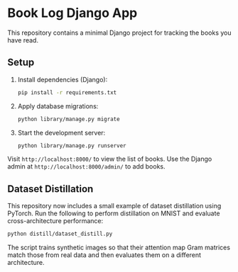 # Book Log Django App

This repository contains a minimal Django project for tracking the books you have read.

## Setup

1. Install dependencies (Django):
   ```bash
   pip install -r requirements.txt
   ```

2. Apply database migrations:
   ```bash
   python library/manage.py migrate
   ```

3. Start the development server:
   ```bash
   python library/manage.py runserver
   ```

Visit `http://localhost:8000/` to view the list of books. Use the Django admin at `http://localhost:8000/admin/` to add books.

## Dataset Distillation

This repository now includes a small example of dataset distillation using PyTorch. Run the following to perform distillation on MNIST and evaluate cross-architecture performance:

```bash
python distill/dataset_distill.py
```

The script trains synthetic images so that their attention map Gram matrices match those from real data and then evaluates them on a different architecture.
